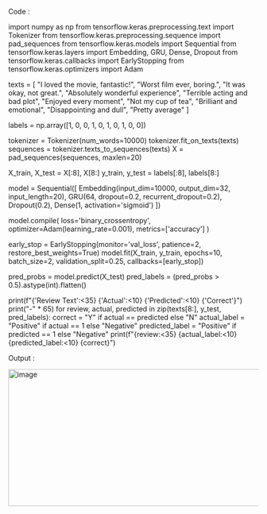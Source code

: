 
Code :

import numpy as np
from tensorflow.keras.preprocessing.text import Tokenizer
from tensorflow.keras.preprocessing.sequence import pad_sequences
from tensorflow.keras.models import Sequential
from tensorflow.keras.layers import Embedding, GRU, Dense, Dropout
from tensorflow.keras.callbacks import EarlyStopping
from tensorflow.keras.optimizers import Adam

texts = [
    "I loved the movie, fantastic!",
    "Worst film ever, boring.",
    "It was okay, not great.",
    "Absolutely wonderful experience",
    "Terrible acting and bad plot",
    "Enjoyed every moment",
    "Not my cup of tea",
    "Brilliant and emotional",
    "Disappointing and dull",
    "Pretty average"
]

labels = np.array([1, 0, 0, 1, 0, 1, 0, 1, 0, 0])  

tokenizer = Tokenizer(num_words=10000)
tokenizer.fit_on_texts(texts)
sequences = tokenizer.texts_to_sequences(texts)
X = pad_sequences(sequences, maxlen=20)

X_train, X_test = X[:8], X[8:]
y_train, y_test = labels[:8], labels[8:]

model = Sequential([
    Embedding(input_dim=10000, output_dim=32, input_length=20),
    GRU(64, dropout=0.2, recurrent_dropout=0.2),
    Dropout(0.2),
    Dense(1, activation='sigmoid')
])

model.compile(
    loss='binary_crossentropy',
    optimizer=Adam(learning_rate=0.001),
    metrics=['accuracy']
)

early_stop = EarlyStopping(monitor='val_loss', patience=2, restore_best_weights=True)
model.fit(X_train, y_train, epochs=10, batch_size=2, validation_split=0.25, callbacks=[early_stop])

pred_probs = model.predict(X_test)
pred_labels = (pred_probs > 0.5).astype(int).flatten()

print(f"{'Review Text':<35} {'Actual':<10} {'Predicted':<10} {'Correct'}")
print("-" * 65)
for review, actual, predicted in zip(texts[8:], y_test, pred_labels):
    correct = "Y" if actual == predicted else "N"
    actual_label = "Positive" if actual == 1 else "Negative"
    predicted_label = "Positive" if predicted == 1 else "Negative"
    print(f"{review:<35} {actual_label:<10} {predicted_label:<10} {correct}")

Output :

<img width="930" height="276" alt="image" src="https://github.com/user-attachments/assets/b5571b66-d44e-40c1-88f1-2957977a147a" />
